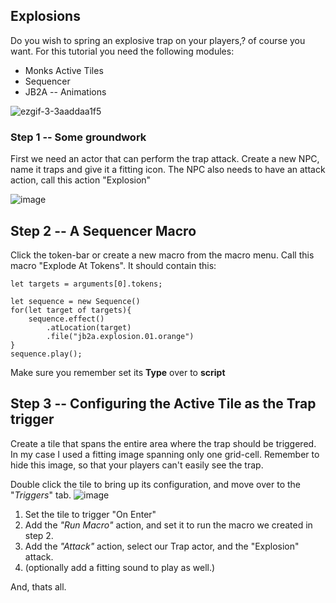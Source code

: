 ## Explosions
Do you wish to spring an explosive trap on your players,? of course you want.
For this tutorial you need the following modules:
 * Monks Active Tiles
 * Sequencer
 * JB2A -- Animations

![ezgif-3-3aaddaa1f5](https://user-images.githubusercontent.com/8543541/168701507-ea51b45c-f7e5-42a8-a581-f3d7d9fd5f99.gif)


### Step 1 -- Some groundwork

First we need an actor that can perform the trap attack. Create a new NPC, name it traps and give it a fitting icon.
The NPC also needs to have an attack action, call this action "Explosion"

![image](https://user-images.githubusercontent.com/8543541/168702427-42a80caf-55a4-40d4-99cb-45a2e05ed7aa.png)

## Step 2 -- A Sequencer Macro

Click the token-bar or create a new macro from the macro menu. Call this macro "Explode At Tokens".
It should contain this:
```JS
let targets = arguments[0].tokens;

let sequence = new Sequence()
for(let target of targets){
    sequence.effect()
        .atLocation(target)
        .file("jb2a.explosion.01.orange")
}
sequence.play();
```
Make sure you remember set its **Type** over to **script**

## Step 3 -- Configuring the Active Tile as the Trap trigger
Create a tile that spans the entire area where the trap should be triggered.
In my case I used a fitting image spanning only one grid-cell. Remember to hide this image, so that your players can't easily see the trap.

Double click the tile to bring up its configuration, and move over to the "_Triggers_" tab.
![image](https://user-images.githubusercontent.com/8543541/168703139-43e8092f-7ac0-439a-abe2-7b8591f54c74.png)

1. Set the tile to trigger "On Enter"
2. Add the _"Run Macro"_ action, and set it to run the macro we created in step 2.
3. Add the _"Attack"_ action, select our Trap actor, and the "Explosion" attack.
4. (optionally add a fitting sound to play as well.)

And, thats all.

